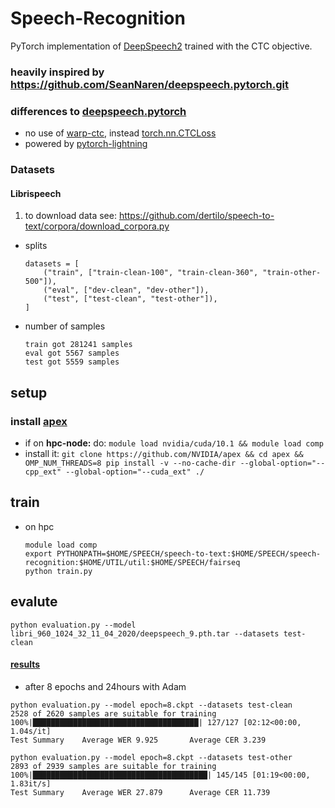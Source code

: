 # Speech-Recognition
PyTorch implementation of [DeepSpeech2](http://arxiv.org/pdf/1512.02595v1.pdf) trained with the CTC objective.
### heavily inspired by https://github.com/SeanNaren/deepspeech.pytorch.git
### differences to [deepspeech.pytorch](https://github.com/SeanNaren/deepspeech.pytorch.git)
* no use of [warp-ctc](https://github.com/SeanNaren/warp-ctc.git), instead [torch.nn.CTCLoss](https://pytorch.org/docs/master/generated/torch.nn.CTCLoss.html)
* powered by [pytorch-lightning](https://github.com/PyTorchLightning/pytorch-lightning)

### Datasets
#### Librispeech
1. to download data see: https://github.com/dertilo/speech-to-text/corpora/download_corpora.py
* splits
    ```
    datasets = [
        ("train", ["train-clean-100", "train-clean-360", "train-other-500"]),
        ("eval", ["dev-clean", "dev-other"]),
        ("test", ["test-clean", "test-other"]),
    ]
    ```
* number of samples
    ```
    train got 281241 samples
    eval got 5567 samples
    test got 5559 samples
    ```
## setup
### install [apex](https://github.com/NVIDIA/apex)
* if on __hpc-node:__ do: `module load nvidia/cuda/10.1 && module load comp`
* install it: `git clone https://github.com/NVIDIA/apex && cd apex && OMP_NUM_THREADS=8 pip install -v --no-cache-dir --global-option="--cpp_ext" --global-option="--cuda_ext" ./`

## train
* on hpc
    ```shell script
    module load comp
    export PYTHONPATH=$HOME/SPEECH/speech-to-text:$HOME/SPEECH/speech-recognition:$HOME/UTIL/util:$HOME/SPEECH/fairseq
    python train.py
    ```
## evalute
```shell script
python evaluation.py --model libri_960_1024_32_11_04_2020/deepspeech_9.pth.tar --datasets test-clean
```
#### [results](https://app.wandb.ai/dertilo/speech-recognition/runs/28gqsg3l/overview?workspace=user-)
* after 8 epochs and 24hours with Adam
```shell script
python evaluation.py --model epoch=8.ckpt --datasets test-clean
2528 of 2620 samples are suitable for training
100%|█████████████████████████████████████| 127/127 [02:12<00:00,  1.04s/it]
Test Summary    Average WER 9.925       Average CER 3.239

python evaluation.py --model epoch=8.ckpt --datasets test-other
2893 of 2939 samples are suitable for training
100%|███████████████████████████████████████| 145/145 [01:19<00:00,  1.83it/s]
Test Summary    Average WER 27.879      Average CER 11.739
```